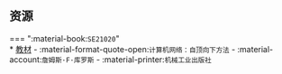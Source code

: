 ## 资源  
=== ":material-book:`SE21020`"  
    * [教材](https://api.hanximeng.com/lanzou/?url=https://cqu-openlib.lanzout.com/iQM1l2obm5di&type=down) - :material-format-quote-open:`计算机网络：自顶向下方法` - :material-account:`詹姆斯·F·库罗斯` - :material-printer:`机械工业出版社`  